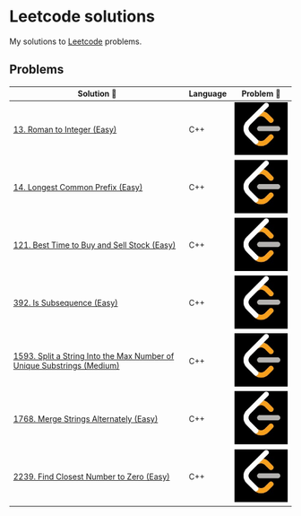 # Leetcode solutions
My solutions to [Leetcode]([https://open.kattis.com/](https://leetcode.com/problemset/)) problems.

## Problems
| Solution :link: | Language | Problem :link: |
| - | - | - |
| [13. Roman to Integer (Easy)](https://github.com/BitTooWee/Leetcode-Solutions/blob/main/Leetcode13.cpp) | C++ | [![:cat:](https://github.com/BitTooWee/Leetcode-Solutions/blob/main/Leetcode_Logo.jpeg)](https://leetcode.com/problems/roman-to-integer/) |
| [14. Longest Common Prefix (Easy)](https://github.com/BitTooWee/Leetcode-Solutions/blob/main/Leetcode14.cpp) | C++ | [![:cat:](https://github.com/BitTooWee/Leetcode-Solutions/blob/main/Leetcode_Logo.jpeg)](https://leetcode.com/problems/longest-common-prefix/) |
| [121. Best Time to Buy and Sell Stock (Easy)](https://github.com/BitTooWee/Leetcode-Solutions/blob/main/Leetcode121.cpp) | C++ | [![:cat:](https://github.com/BitTooWee/Leetcode-Solutions/blob/main/Leetcode_Logo.jpeg)](https://leetcode.com/problems/best-time-to-buy-and-sell-stock/) |
| [392. Is Subsequence (Easy)](https://github.com/BitTooWee/Leetcode-Solutions/blob/main/Leetcode392.cpp) | C++ | [![:cat:](https://github.com/BitTooWee/Leetcode-Solutions/blob/main/Leetcode_Logo.jpeg)](https://leetcode.com/problems/is-subsequence/) |
| [1593. Split a String Into the Max Number of Unique Substrings (Medium)](https://github.com/BitTooWee/Leetcode-Solutions/blob/main/Leetcode1593.cpp) | C++ | [![:cat:](https://github.com/BitTooWee/Leetcode-Solutions/blob/main/Leetcode_Logo.jpeg)](https://leetcode.com/problems/split-a-string-into-the-max-number-of-unique-substrings/) |
| [1768. Merge Strings Alternately (Easy)](https://github.com/BitTooWee/Leetcode-Solutions/blob/main/Leetcode1768.cpp) | C++ | [![:cat:](https://github.com/BitTooWee/Leetcode-Solutions/blob/main/Leetcode_Logo.jpeg)](https://leetcode.com/problems/merge-strings-alternately/) |
| [2239. Find Closest Number to Zero (Easy)](https://github.com/BitTooWee/Leetcode-Solutions/blob/main/Leetcode2239.cpp) | C++ | [![:cat:](https://github.com/BitTooWee/Leetcode-Solutions/blob/main/Leetcode_Logo.jpeg)](https://leetcode.com/problems/find-closest-number-to-zero/) |
